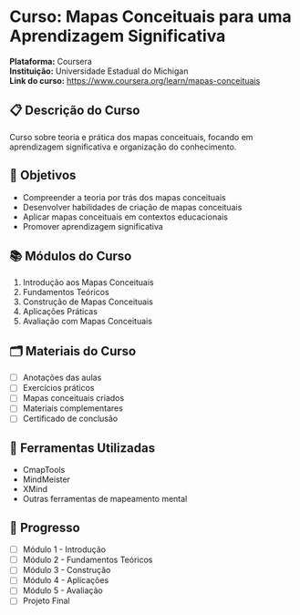 # Curso: Mapas Conceituais para uma Aprendizagem Significativa

**Plataforma:** Coursera  
**Instituição:** Universidade Estadual do Michigan  
**Link do curso:** https://www.coursera.org/learn/mapas-conceituais

## 📋 Descrição do Curso
Curso sobre teoria e prática dos mapas conceituais, focando em aprendizagem significativa e organização do conhecimento.

## 🎯 Objetivos
- Compreender a teoria por trás dos mapas conceituais
- Desenvolver habilidades de criação de mapas conceituais
- Aplicar mapas conceituais em contextos educacionais
- Promover aprendizagem significativa

## 📚 Módulos do Curso
1. Introdução aos Mapas Conceituais
2. Fundamentos Teóricos
3. Construção de Mapas Conceituais
4. Aplicações Práticas
5. Avaliação com Mapas Conceituais

## 🗂️ Materiais do Curso
- [ ] Anotações das aulas
- [ ] Exercícios práticos
- [ ] Mapas conceituais criados
- [ ] Materiais complementares
- [ ] Certificado de conclusão

## 🔧 Ferramentas Utilizadas
- CmapTools
- MindMeister
- XMind
- Outras ferramentas de mapeamento mental

## 📅 Progresso
- [ ] Módulo 1 - Introdução
- [ ] Módulo 2 - Fundamentos Teóricos  
- [ ] Módulo 3 - Construção
- [ ] Módulo 4 - Aplicações
- [ ] Módulo 5 - Avaliação
- [ ] Projeto Final
